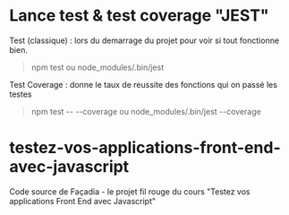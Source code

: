 # Lance test & test coverage "JEST"

Test (classique) : lors du demarrage du projet pour voir si tout fonctionne bien.

> npm test
ou
> node_modules/.bin/jest


Test Coverage : donne le taux de reussite des fonctions qui on passé les testes

> npm test -- --coverage
ou
> node_modules/.bin/jest --coverage


# testez-vos-applications-front-end-avec-javascript
Code source de Façadia - le projet fil rouge du cours "Testez vos applications Front End avec Javascript" 
